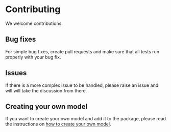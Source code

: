 # Contributing

We welcome contributions.

## Bug fixes

For simple bug fixes, create pull requests and make sure that all tests run properly with your bug fix.

## Issues

If there is a more complex issue to be handled, please raise an issue and will will take the discussion from there. 

## Creating your own model

If you want to create your own model and add it to the package, please read the instructions on [how to create your own model](CreatingYourOwnModel.md).

